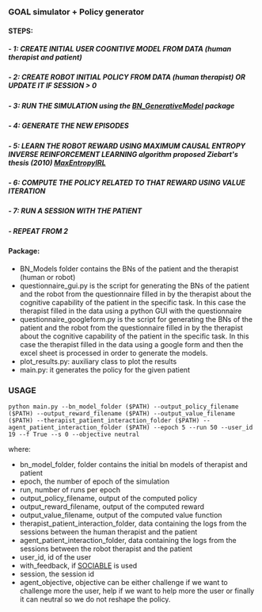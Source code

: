 ### GOAL simulator + Policy generator ### 
#### STEPS:
##### - 1: CREATE INITIAL USER COGNITIVE MODEL FROM DATA (human therapist and patient)
##### - 2: CREATE ROBOT INITIAL POLICY FROM DATA (human therapist) OR UPDATE IT IF SESSION > 0
##### - 3: RUN THE SIMULATION using the [BN_GenerativeModel](https://github.com/aandriella/BN_GenerativeModel) package
##### - 4: GENERATE THE NEW EPISODES
##### - 5: LEARN THE ROBOT REWARD USING MAXIMUM CAUSAL ENTROPY INVERSE REINFORCEMENT LEARNING algorithm proposed Ziebart's thesis (2010) [MaxEntropyIRL](https://github.com/aandriella/MaxEntRL)
##### - 6: COMPUTE THE POLICY RELATED TO THAT REWARD USING VALUE ITERATION
##### - 7: RUN A SESSION WITH THE PATIENT
##### - REPEAT FROM 2


#### Package:
- BN_Models folder contains the BNs of the patient and the therapist (human or robot) 
- questionnaire_gui.py is the script for generating the BNs of the patient and the robot from the questionnaire filled in by the therapist about the cognitive capability of the patient in the specific task. In this case the therapist filled in the data using a python GUI with the questionnaire
- questionnaire_googleform.py is the script for generating the BNs of the patient and the robot from the questionnaire filled in by the therapist about the cognitive capability of the patient in the specific task. In this case the therapist filled in the data using a google form and then the excel sheet is processed in order to generate the models.
- plot_results.py: auxiliary class to plot the results
- main.py: it generates the policy for the given patient

### USAGE ###

``` 
python main.py --bn_model_folder ($PATH) --output_policy_filename ($PATH) --output_reward_filename ($PATH) --output_value_filename ($PATH) --therapist_patient_interaction_folder ($PATH) --agent_patient_interaction_folder ($PATH) --epoch 5 --run 50 --user_id 19 --f True --s 0 --objective neutral
```
where:
- bn_model_folder, folder contains the initial bn models of therapist and patient
- epoch, the number of epoch of the simulation
- run, number of runs per epoch 
- output_policy_filename, output of the computed policy
- output_reward_filename, output of the computed reward
- output_value_filename, output of the computed value function
- therapist_patient_interaction_folder, data containing the logs from the  sessions between the human therapist and the patient
- agent_patient_interaction_folder, data containing the logs from the  sessions between the robot therapist and the patient
- user_id, id of the user 
- with_feedback, if  [SOCIABLE](http://www.iri.upc.edu/files/scidoc/2353-Discovering-SOCIABLE:-Using-a-conceptual-model-to-evaluate-the-legibility-and-effectiveness-of-backchannel-cues-in-an-entertainment-scenario.pdf)  is used 
- session,  the session id
- agent_objective, objective can be either challenge if we want to challenge more the user, help if we want to help more the user or finally it can neutral so we do not reshape the policy.